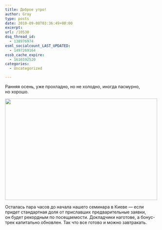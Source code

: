 ```yaml
---
title: Доброе утро!
author: Gray
type: posts
date: 2010-09-08T03:36:49+00:00
excerpt:
url: /10530
dsq_thread_id:
  - 138976974
esml_socialcount_LAST_UPDATED:
  - 1497269164
essb_cache_expire:
  - 1616592520
categories:
  - Uncategorized

---
```








Ранняя осень, уже прохладно, но&nbsp;не&nbsp;холодно, иногда пасмурно, но&nbsp;хорошо.

[<img src="https://i1.wp.com/img-fotki.yandex.ru/get/4510/gray7400.93/0_490fa_ccbf6592_L.jpg?resize=500%2C333" width="500" height="333" title="" alt="" border="0" data-recalc-dims="1" />][1]

Осталась пара часов до&nbsp;начала нашего семинара в&nbsp;Киеве&nbsp;&mdash; если придет стандартная доля от&nbsp;приславших предварительные заявки, он&nbsp;будет рекордным по&nbsp;посещаемости. Докладчики наготове, а&nbsp;бонус-трек капитально обновлен. Так что все готово и&nbsp;можно завтракать.

 [1]: http://fotki.yandex.ru/users/gray7400/view/299258/